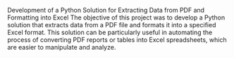 Development of a Python Solution for Extracting Data from PDF and Formatting into Excel
    The objective of this project was to develop a Python solution that extracts data from a PDF file and formats it into a specified Excel format. This solution can be particularly useful in            automating the process of converting PDF reports or tables into Excel spreadsheets, which are easier to manipulate and analyze.
